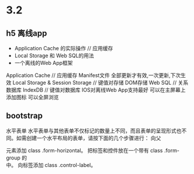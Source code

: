 3.2
=========
h5 离线app
----------
- Application Cache 的实际操作 // 应用缓存
- Local Storage 和 Web SQL的用法
- 一个离线的Web App框架

Application Cache // 应用缓存
	Manifest文件 全部更新才有效,一次更新,下次生效
Local Storage & Session Storage // 键值对存储 DOM存储
Web SQL // 关系数据库
IndexDB // 键值对数据库
IOS对离线Web App支持最好
	可以在主屏幕上添加图标
	可以全屏浏览

bootstrap
----------
水平表单
水平表单与其他表单不仅标记的数量上不同，而且表单的呈现形式也不同。如需创建一个水平布局的表单，请按下面的几个步骤进行：
	向父 <form> 元素添加 class .form-horizontal。
	把标签和控件放在一个带有 class .form-group 的 <div> 中。
	向标签添加 class .control-label。